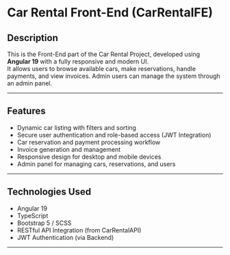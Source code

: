 # Car Rental Front-End (CarRentalFE)

## Description
This is the Front-End part of the Car Rental Project, developed using **Angular 19** with a fully responsive and modern UI.  
It allows users to browse available cars, make reservations, handle payments, and view invoices. Admin users can manage the system through an admin panel.

---

##  Features
- Dynamic car listing with filters and sorting
- Secure user authentication and role-based access (JWT Integration)
- Car reservation and payment processing workflow
- Invoice generation and management
- Responsive design for desktop and mobile devices
- Admin panel for managing cars, reservations, and users

---

##  Technologies Used
- Angular 19
- TypeScript
- Bootstrap 5 / SCSS
- RESTful API Integration (from CarRentalAPI)
- JWT Authentication (via Backend)

---
